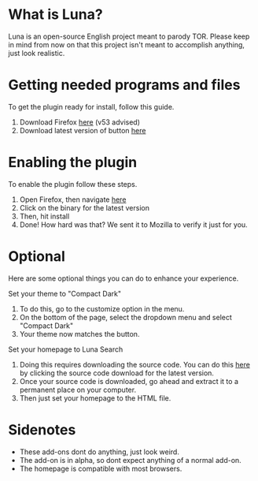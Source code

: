 # What is Luna?
Luna is an open-source English project meant to parody TOR. Please keep in mind from now on that this project isn't meant to accomplish anything, just look realistic.

# Getting needed programs and files
To get the plugin ready for install, follow this guide.

1. Download Firefox <a href="https://www.mozilla.org/en-us/firefox/new/?scene=2">here<a> (v53 advised)
2. Download latest version of button <a href="https://www.github.com/d-nni3l/Luna/releases">here<a>

# Enabling the plugin
To enable the plugin follow these steps.

1. Open Firefox, then navigate <a href="https://www.github.com/d-nni3l/Luna/releases">here<a>
2. Click on the binary for the latest version 
3. Then, hit install
4. Done! How hard was that? We sent it to Mozilla to verify it just for you.


# Optional
Here are some optional things you can do to enhance your experience.

Set your theme to "Compact Dark"
1. To do this, go to the customize option in the menu.
2. On the bottom of the page, select the dropdown menu and select "Compact Dark"
3. Your theme now matches the button.

Set your homepage to Luna Search
1. Doing this requires downloading the source code. You can do this <a href="https://www.github.com/d-nni3l/Luna/releases">here<a> by clicking the source code download for the latest version.
2. Once your source code is downloaded, go ahead and extract it to a permanent place on your computer.
3. Then just set your homepage to the HTML file.

# Sidenotes
- These add-ons dont do anything, just look weird.
- The add-on is in alpha, so dont expect anything of a normal add-on.
- The homepage is compatible with most browsers.
